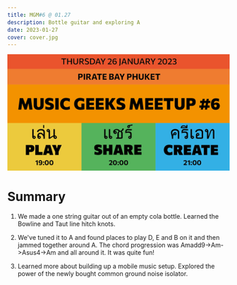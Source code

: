 ```yaml
---
title: MGM#6 @ 01.27
description: Bottle guitar and exploring A
date: 2023-01-27
cover: cover.jpg
---
```


![Cover](./MGM6.png)

<youtube-embed video="CEcb7Ya6vFY" />

# Summary

1. We made a one string guitar out of an empty cola bottle. Learned the Bowline and Taut line hitch knots.

2. We've tuned it to A and found places to play D, E and B on it and then jammed together around A. The chord progression was Amadd9->Am->Asus4->Am and all around it. It was quite fun!

3. Learned more about building up a mobile music setup. Explored the power of the newly bought common ground noise isolator.

<youtube-embed video="S8UT1iEj_p4" />
